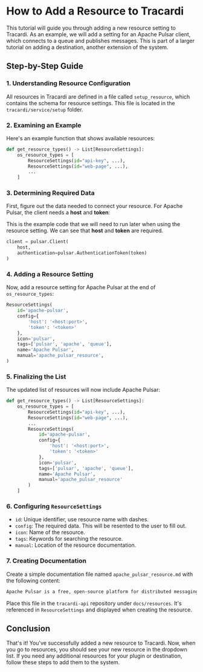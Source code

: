# How to Add a Resource to Tracardi

This tutorial will guide you through adding a new resource setting to Tracardi. As an example, we will add a setting for
an Apache Pulsar client, which connects to a queue and publishes messages. This is part of a larger tutorial on adding a
destination, another extension of the system.

## Step-by-Step Guide

### 1. Understanding Resource Configuration

All resources in Tracardi are defined in a file called `setup_resource`, which contains the schema for resource
settings. This file is located in the `tracardi/service/setup` folder.

### 2. Examining an Example

Here's an example function that shows available resources:

```python
def get_resource_types() -> List[ResourceSettings]:
    os_resource_types = [
        ResourceSettings(id="api-key", ...),
        ResourceSettings(id="web-page", ...),
        ...
    ]
```

### 3. Determining Required Data

First, figure out the data needed to connect your resource. For Apache Pulsar, the client needs a __host__ and __token__:

This is the example code that we will need to run later when using the resource setting. We can see that __host__ and __token__ are required.

```python
client = pulsar.Client(
    host,
    authentication=pulsar.AuthenticationToken(token)
)
```

### 4. Adding a Resource Setting

Now, add a resource setting for Apache Pulsar at the end of `os_resource_types`:

```python
ResourceSettings(
    id='apache-pulsar',
    config={
        'host': '<host:port>',
        'token': '<token>'
    },
    icon='pulsar',
    tags=['pulsar', 'apache', 'queue'],
    name='Apache Pulsar',
    manual='apache_pulsar_resource',
)
```

### 5. Finalizing the List

The updated list of resources will now include Apache Pulsar:

```python
def get_resource_types() -> List[ResourceSettings]:
    os_resource_types = [
        ResourceSettings(id="api-key", ...),
        ResourceSettings(id="web-page", ...),
        ...
        ResourceSettings(
            id='apache-pulsar',
            config={
                'host': '<host:port>',
                'token': '<token>'
            },
            icon='pulsar',
            tags=['pulsar', 'apache', 'queue'],
            name='Apache Pulsar',
            manual='apache_pulsar_resource'
        )
    ]
```

### 6. Configuring `ResourceSettings`

- `id`: Unique identifier, use resource name with dashes.
- `config`: The required data. This will be resented to the user to fill out.
- `icon`: Name of the resource.
- `tags`: Keywords for searching the resource.
- `manual`: Location of the resource documentation.

### 7. Creating Documentation

Create a simple documentation file named `apache_pulsar_resource.md` with the following content:

```markdown
Apache Pulsar is a free, open-source platform for distributed messaging and data streaming...
```

Place this file in the `tracardi-api` repository under `docs/resources`. It's referenced in `ResourceSettings` and
displayed when creating the resource.

## Conclusion

That's it! You've successfully added a new resource to Tracardi. Now, when you go to resources, you should see your new
resource in the dropdown list. If you need any additional resources for your plugin or destination, follow these steps
to add them to the system.
